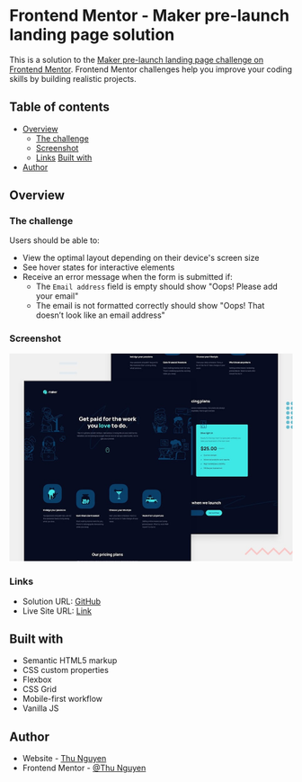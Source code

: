# Frontend Mentor - Maker pre-launch landing page solution

This is a solution to the [Maker pre-launch landing page challenge on Frontend Mentor](https://www.frontendmentor.io/challenges/maker-prelaunch-landing-page-WVZIJtKLd). Frontend Mentor challenges help you improve your coding skills by building realistic projects. 

## Table of contents

- [Overview](#overview)
  - [The challenge](#the-challenge)
  - [Screenshot](#screenshot)
  - [Links](#links)
[Built with](#built-with)
- [Author](#author)

## Overview

### The challenge

Users should be able to:

- View the optimal layout depending on their device's screen size
- See hover states for interactive elements
- Receive an error message when the form is submitted if:
  - The `Email address` field is empty should show "Oops! Please add your email"
  - The email is not formatted correctly should show "Oops! That doesn’t look like an email address"

### Screenshot

![](./preview.jpg)

### Links

- Solution URL: [GitHub](https://github.com/NgocMinhThuNguyen/MAKER-PRE-LAUNCHING-LANDING-PAGE)
- Live Site URL: [Link](https://ngocminhthunguyen.github.io/MAKER-PRE-LAUNCHING-LANDING-PAGE/)

## Built with

- Semantic HTML5 markup
- CSS custom properties
- Flexbox
- CSS Grid
- Mobile-first workflow
- Vanilla JS

## Author

- Website - [Thu Nguyen](https://github.com/NgocMinhThuNguyen)
- Frontend Mentor - [@Thu Nguyen](https://www.frontendmentor.io/profile/NgocMinhThuNguyen)
